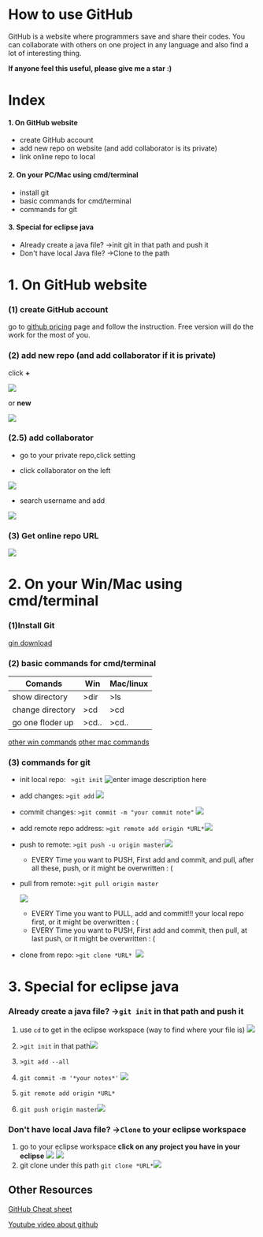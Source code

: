 

# How to use GitHub
GitHub is a website where programmers save and share their codes. 
You can collaborate with others on one project in any language and also find a lot of interesting thing.

**If anyone feel this useful, please give me a star :)**

# Index
#### 1. On GitHub website
 * create GitHub account
 * add new repo on website (and add collaborator is its private) 
 * link online repo to local
#### 2. On your PC/Mac using cmd/terminal
 * install git
 * basic commands for cmd/terminal
 * commands for git
#### 3. Special for eclipse java
 * Already create a java file? ->init git in that path and push it
 * Don't have local Java file? ->Clone to the path
 

# 1. On GitHub website
 ### (1) create GitHub account
 go to [github pricing](https://github.com/pricing) page and follow the instruction.
 Free version will do the work for the most of you.
 
 ### (2) add new repo (and add collaborator if it is private) 
 click **+**
 
 ![](https://help.github.com/assets/images/help/repository/repo-create.png)
 
 or **new**
 
 ![](https://github.com/ledong1/HowToUseGitHub/blob/master/Snipaste_2020-02-12_01-36-04.png?raw=true)
 
 ### (2.5) add collaborator
 * go to your private repo,click setting
 
 * click collaborator on the left
 
 ![](https://github.com/ledong1/HowToUseGitHub/blob/master/Snipaste_2020-02-12_01-51-13.png?raw=true)
 
 * search username and add
 
 ![](https://github.com/ledong1/HowToUseGitHub/blob/master/Snipaste_2020-02-12_01-52-56.png?raw=true)
 
 ### (3) Get online repo URL
![](https://github.com/ledong1/HowToUseGitHub/blob/master/geturl.png?raw=true)
 
 
# 2. On your Win/Mac using cmd/terminal
### (1)Install Git
[gin download](https://git-scm.com/downloads)
### (2) basic commands for cmd/terminal

| Comands| Win |Mac/linux  | 
|--|--|--|
|show directory | >dir |>ls  |
|change directory|>cd|>cd|
|go one floder up|>cd\.\.|>cd\.\.|
[other win commands](https://www.digitalcitizen.life/command-prompt-how-use-basic-commands)
[other mac commands](https://macpaw.com/how-to/use-terminal-on-mac)
  
### (3) commands for git
   * init local repo: ` >git init` ![enter image description here](https://github.com/ledong1/HowToUseGitHub/blob/master/git%20init.png?raw=true)
   * add changes: `>git add`
![](https://github.com/ledong1/HowToUseGitHub/blob/master/git%20add.png?raw=true)
   * commit changes: `>git commit -m "your commit note"` ![](https://github.com/ledong1/HowToUseGitHub/blob/master/git%20commit.png?raw=true)
   * add remote repo address: `>git remote add origin *URL*`![](https://github.com/ledong1/HowToUseGitHub/blob/master/git%20remote%20add.png?raw=true)

   * push to remote: `>git push -u origin master`![](https://github.com/ledong1/HowToUseGitHub/blob/master/git%20push.png?raw=true)
	 * EVERY Time you want to PUSH, First add and commit, and pull, after all these, push, or it might be 		   overwritten : (
   * pull from remote: `>git pull origin master`
     
      ![](https://github.com/ledong1/HowToUseGitHub/blob/master/git%20pull.png?raw=true)
   
     * EVERY Time you want to PULL, add and commit!!! your local repo first, or it might be overwritten : (
     * EVERY Time you want to PUSH, First add and commit, then pull, at last push, or it might be overwritten : (
   * clone from repo: `>git clone *URL* `![](https://github.com/ledong1/HowToUseGitHub/blob/master/git%20clone.png?raw=true)
   
# 3. Special for eclipse java
  ### Already create a java file?   ->`git init` in that path and push it
   1. use `cd` to get in the eclipse workspace
  (way to find where your file is)
  ![](https://github.com/ledong1/HowToUseGitHub/blob/master/eclipse%20path.png?raw=true)
    
   2. `>git init`  in that path![](https://github.com/ledong1/HowToUseGitHub/blob/master/git%20init%20in%20that%20path.png?raw=true)
    
   3. `>git add --all`
    
   4. `git commit -m '*your notes*'`
    ![](https://github.com/ledong1/HowToUseGitHub/blob/master/git%20add%20commit.png?raw=true)
    
   6. `git remote add origin *URL*`
    
   7. `git push origin master`![](https://github.com/ledong1/HowToUseGitHub/blob/master/gitpush3.png?raw=true)
  
  ### Don't have local Java file?  ->`Clone` to your eclipse workspace
1. go to your eclipse workspace 
	**click on any project you have in your eclipse**
	 ![](https://github.com/ledong1/HowToUseGitHub/blob/master/eclipse%20path.png?raw=true)
![](https://github.com/ledong1/HowToUseGitHub/blob/master/eclipseworkspace%20path.png?raw=true)
2. git clone under this path `git clone *URL*`![](https://github.com/ledong1/HowToUseGitHub/blob/master/git%20clone%20to%20eclipse.png?raw=true)


## Other Resources

 [GitHub Cheat sheet](https://education.github.com/git-cheat-sheet-education.pdf)
 
 [Youtube video about github](https://www.youtube.com/watch?v=SWYqp7iY_Tc) 



